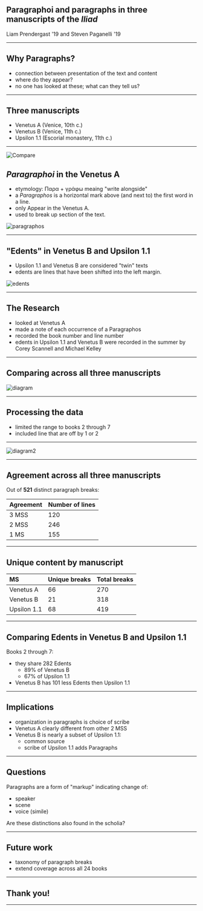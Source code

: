 ## Paragraphoi and paragraphs in three manuscripts of the *Iliad*

Liam Prendergast '19 and Steven Paganelli '19


---

## Why Paragraphs?


- connection between presentation of the text and content
- where do they appear?
- no one has looked at these; what can they tell us?

---

## Three manuscripts



- Venetus A (Venice, 10th c.)
- Venetus B (Venice, 11th c.)
- Upsilon 1.1 (Escorial monastery, 11th c.)

---

![Compare](https://raw.githubusercontent.com/cjschu17/hcil-21/master/combine_images%203.0.jpg)
## *Paragraphoi* in the Venetus A

- etymology: Παρα + γράφω meaing "write alongside"
- a *Paragraphos* is a horizontal mark above (and next to) the first word in a line.
- only Appear in the Venetus A.
- used to break up section of the text.

![paragraphos](https://raw.githubusercontent.com/cjschu17/hcil-21/master/parag.jpg)

---

## "Edents" in Venetus B and Upsilon 1.1

- Upsilon 1.1 and Venetus B are considered "twin" texts
- edents are lines that have been shifted into the left margin.

![edents](https://raw.githubusercontent.com/cjschu17/hcil-21/master/edents.jpg)



---

## The Research

- looked at Venetus A
- made a note of each occurrence of a Paragraphos
- recorded the book number and line number
- edents in Upsilon 1.1 and Venetus B were recorded in the summer by Corey Scannell and Michael Kelley

---

## Comparing across all three manuscripts

![diagram](https://raw.githubusercontent.com/cjschu17/hcil-21/master/Diagram%204.0.png)

---

## Processing the data

- limited the range to books 2 through 7
- included line that are off by 1 or 2

---

![diagram2](https://raw.githubusercontent.com/cjschu17/hcil-21/master/Diagram%206.0.png)

---

## Agreement across all three manuscripts

Out of **521** distinct paragraph breaks:

| Agreement | Number of lines |
|:----------|:----------------|
| 3 MSS     | 120             |
| 2 MSS     | 246             |
| 1 MS      | 155             |





---

## Unique content by manuscript

| MS          | Unique breaks | Total breaks |
|:------------|:--------------|:-------------|
| Venetus A   | 66            | 270          |
| Venetus B   | 21            | 318          |
| Upsilon 1.1 | 68            | 419          |

---

## Comparing Edents in Venetus B and Upsilon 1.1

 Books 2 through 7:

- they share 282 Edents
    - 89% of Venetus B
    - 67% of Upsilon 1.1
- Venetus B has 101 less Edents then Upsilon 1.1

---


## Implications

- organization in paragraphs is choice of scribe
- Venetus A clearly different from other 2 MSS
- Venetus B is nearly a subset of Upsilon 1.1:
    - common source
    - scribe of Upsilon 1.1 adds Paragraphs

---


## Questions

Paragraphs are a form of "markup" indicating change of:

- speaker
- scene
- voice (simile)

Are these distinctions also found in the scholia?

---


## Future work

- taxonomy of paragraph breaks
- extend coverage across all 24 books

---

## Thank you!

---
